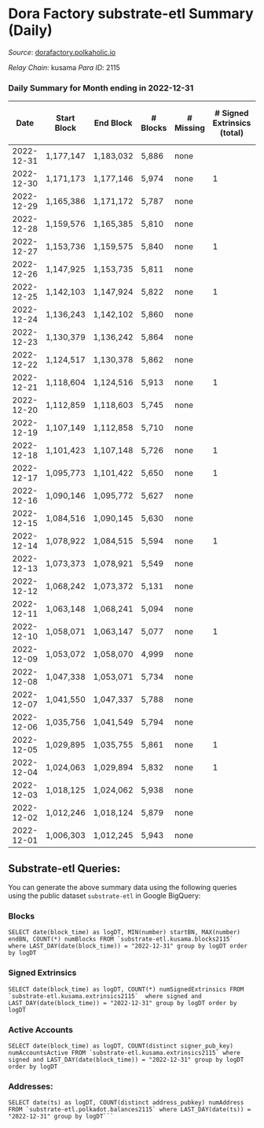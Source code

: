 # Dora Factory substrate-etl Summary (Daily)

_Source_: [dorafactory.polkaholic.io](https://dorafactory.polkaholic.io)

*Relay Chain*: kusama
*Para ID*: 2115



### Daily Summary for Month ending in 2022-12-31


| Date | Start Block | End Block | # Blocks | # Missing | # Signed Extrinsics (total) | # Active Accounts | # Addresses with Balances | # Events | # Transfers | # XCM Transfers In | # XCM Transfers Out |
| ---- | ----------- | --------- | -------- | --------- | --------------------------- | ----------------- | ------------------------- | -------- | ----------- | ------------------ | ------------------- |
| 2022-12-31 | 1,177,147 | 1,183,032 | 5,886 | none  |  |  | 372 | 11,776 |   |   |   |
| 2022-12-30 | 1,171,173 | 1,177,146 | 5,974 | none  | 1 | 1 | 372 | 11,958 | 1  |   |   |
| 2022-12-29 | 1,165,386 | 1,171,172 | 5,787 | none  |  |  | 372 | 11,577 |   |   |   |
| 2022-12-28 | 1,159,576 | 1,165,385 | 5,810 | none  |  |  | 372 | 11,623 |   |   |   |
| 2022-12-27 | 1,153,736 | 1,159,575 | 5,840 | none  | 1 | 1 | 372 | 11,691 | 1  |   |   |
| 2022-12-26 | 1,147,925 | 1,153,735 | 5,811 | none  |  |  | 372 | 11,625 |   |   |   |
| 2022-12-25 | 1,142,103 | 1,147,924 | 5,822 | none  | 1 | 1 | 372 | 11,654 | 1  |   |   |
| 2022-12-24 | 1,136,243 | 1,142,102 | 5,860 | none  |  |  | 372 | 11,723 |   |   |   |
| 2022-12-23 | 1,130,379 | 1,136,242 | 5,864 | none  |  |  | 372 | 11,732 |   |   |   |
| 2022-12-22 | 1,124,517 | 1,130,378 | 5,862 | none  |  |  |  | 11,727 |   |   |   |
| 2022-12-21 | 1,118,604 | 1,124,516 | 5,913 | none  | 1 | 1 |  | 11,836 | 1  |   |   |
| 2022-12-20 | 1,112,859 | 1,118,603 | 5,745 | none  |  |  | 372 | 11,493 |   |   |   |
| 2022-12-19 | 1,107,149 | 1,112,858 | 5,710 | none  |  |  | 372 | 11,423 |   |   |   |
| 2022-12-18 | 1,101,423 | 1,107,148 | 5,726 | none  | 1 | 1 | 372 | 11,463 | 1  |   |   |
| 2022-12-17 | 1,095,773 | 1,101,422 | 5,650 | none  | 1 | 1 | 372 | 11,310 | 1  |   |   |
| 2022-12-16 | 1,090,146 | 1,095,772 | 5,627 | none  |  |  | 372 | 11,257 |   |   |   |
| 2022-12-15 | 1,084,516 | 1,090,145 | 5,630 | none  |  |  | 372 | 11,263 |   |   |   |
| 2022-12-14 | 1,078,922 | 1,084,515 | 5,594 | none  | 1 | 1 | 372 | 11,198 | 1  |   |   |
| 2022-12-13 | 1,073,373 | 1,078,921 | 5,549 | none  |  |  | 372 | 11,101 |   |   |   |
| 2022-12-12 | 1,068,242 | 1,073,372 | 5,131 | none  |  |  | 372 | 10,265 |   |   |   |
| 2022-12-11 | 1,063,148 | 1,068,241 | 5,094 | none  |  |  | 372 | 10,191 |   |   |   |
| 2022-12-10 | 1,058,071 | 1,063,147 | 5,077 | none  | 1 | 1 | 372 | 10,163 | 1  |   |   |
| 2022-12-09 | 1,053,072 | 1,058,070 | 4,999 | none  |  |  | 373 | 10,000 |   |   |   |
| 2022-12-08 | 1,047,338 | 1,053,071 | 5,734 | none  |  |  | 373 | 11,472 |   |   |   |
| 2022-12-07 | 1,041,550 | 1,047,337 | 5,788 | none  |  |  | 373 | 11,579 |   |   |   |
| 2022-12-06 | 1,035,756 | 1,041,549 | 5,794 | none  |  |  | 373 | 11,591 |   |   |   |
| 2022-12-05 | 1,029,895 | 1,035,755 | 5,861 | none  | 1 | 1 | 373 | 11,732 | 1  |   |   |
| 2022-12-04 | 1,024,063 | 1,029,894 | 5,832 | none  | 1 | 1 | 373 | 11,675 | 1  |   |   |
| 2022-12-03 | 1,018,125 | 1,024,062 | 5,938 | none  |  |  | 373 | 11,879 |   |   |   |
| 2022-12-02 | 1,012,246 | 1,018,124 | 5,879 | none  |  |  | 373 | 11,761 |   |   |   |
| 2022-12-01 | 1,006,303 | 1,012,245 | 5,943 | none  |  |  | 373 | 11,889 |   |   |   |

## Substrate-etl Queries:
You can generate the above summary data using the following queries using the public dataset `substrate-etl` in Google BigQuery:


### Blocks
```
SELECT date(block_time) as logDT, MIN(number) startBN, MAX(number) endBN, COUNT(*) numBlocks FROM `substrate-etl.kusama.blocks2115`  where LAST_DAY(date(block_time)) = "2022-12-31" group by logDT order by logDT
```


### Signed Extrinsics
```
SELECT date(block_time) as logDT, COUNT(*) numSignedExtrinsics FROM `substrate-etl.kusama.extrinsics2115`  where signed and LAST_DAY(date(block_time)) = "2022-12-31" group by logDT order by logDT
```


### Active Accounts
```
SELECT date(block_time) as logDT, COUNT(distinct signer_pub_key) numAccountsActive FROM `substrate-etl.kusama.extrinsics2115` where signed and LAST_DAY(date(block_time)) = "2022-12-31" group by logDT order by logDT
```


### Addresses:
```
SELECT date(ts) as logDT, COUNT(distinct address_pubkey) numAddress FROM `substrate-etl.polkadot.balances2115` where LAST_DAY(date(ts)) = "2022-12-31" group by logDT```

